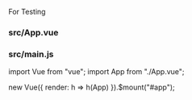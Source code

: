 For Testing

### src/App.vue

<template>
  <div id="app">
    <h1>Date Range Picker</h1>

    <date-range-picker
      v-model="dateRange"
      :locale-data="{ format: 'mm-dd-yyyy HH:MM', separator: ' - ' }"
      :append-to-body="true"
      :ranges="false"
      :captionsOfDate="dateInfoExample"
      :min-date="minDate"
      :opens="opens"
      :time-picker-labels="labels"
      @toggle="onToggle"
      @select="validateRange"
      @update="onUpdate"
    >
      <template v-slot:input="">
        <fg-input
          :value="range"
          :readonly="true"
          addon-left-icon="bx bx-calendar"
          placeholder="Select date"
        />
      </template>
      <div slot="footer" slot-scope="data" class="slot">
        <div class="container-fluid">
          <div v-if="validMsg !== ''" class="date-range-error">
            {{ validMsg }}
          </div>
          <div class="row align-items-center">
            <div class="col-sm-12 text-right">
              <n-button
                type="danger"
                size="sm"
                class="mr-1"
                @click.native="data.clickCancel"
              >
                Cancel
              </n-button>
              <n-button
                :disabled="data.in_selection || validMsg !== ''"
                type="success"
                size="sm"
                @click.native="data.clickApply"
              >
                Apply
              </n-button>
            </div>
          </div>
        </div>
      </div>
    </date-range-picker>

  </div>
</template>
<script>
import DateRangePicker from "./components/DateRangePicker.vue";
export default {
  components: {
    DateRangePicker
  },
  data() {
    return {
      title: "APC DATERANGE PICKER",
      dateRange: {
        startDate: new Date("2023-09-02"),
        endDate: new Date("2023-09-31")
      },
      minDate: new Date("2023-09-01"),
      validMsg: "",
      opens: "right",
      labels: ["Check In Time", "Check Out Time"],
      dateInfoExample: {
        "2023-09-03": "$100.90",
        "2023-09-05": "$98.70",
        "2023-09-12": "$53.90",
        "2023-09-14": "$80.00",
        "2023-09-16": "$125.40"
      }
    };
  },
  methods: {
    validateRange({ startDate, endDate }) {
      console.log("startDate: ", startDate);
      console.log("endDate: ", endDate);
    },
    onUpdate(date) {
      this.$emit("update", date);
    },
    onToggle(open) {
      if (!open) {
        this.validMsg = "";
      } else {
        this.$emit("scrollUp");
      }
    }
  }
};
</script>
<style lang="scss" scoped>
@import "assets/daterangepicker.scss";
::v-deep {
  .form-control {
    padding-left: 12px !important;
    padding-right: 8px !important;
  }
}
.date-range-error {
  color: #ff3636 !important;
  text-align: center;
}
</style>

### src/main.js

import Vue from "vue";
import App from "./App.vue";

new Vue({
render: h => h(App)
}).\$mount("#app");
